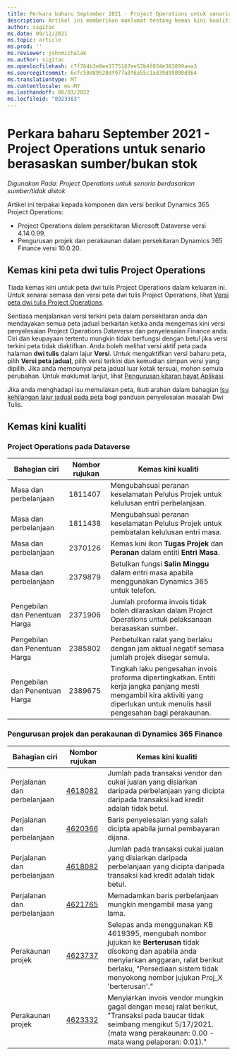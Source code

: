 ```yaml
---
title: Perkara baharu September 2021 - Project Operations untuk senario berasaskan sumber/bukan stok
description: Artikel ini memberikan maklumat tentang kemas kini kualiti yang tersedia dalam keluaran September 2021 Operasi Projek untuk senario berasaskan sumber/tidak berstok.
author: sigitac
ms.date: 09/12/2021
ms.topic: article
ms.prod: ''
ms.reviewer: johnmichalak
ms.author: sigitac
ms.openlocfilehash: c7f764b3e8ee3775167ee57b4f034e383899aea3
ms.sourcegitcommit: 6cfc50d89528df977a8f6a55c1ad39d99800d9b4
ms.translationtype: MT
ms.contentlocale: ms-MY
ms.lasthandoff: 06/03/2022
ms.locfileid: "8923383"
---
```

# <a name="whats-new-september-2021---project-operations-for-resourcenon-stocked-based-scenarios"></a>Perkara baharu September 2021 - Project Operations untuk senario berasaskan sumber/bukan stok

*Digunakan Pada: Project Operations untuk senario berdasarkan sumber/tidak distok*

Artikel ini terpakai kepada komponen dan versi berikut Dynamics 365 Project Operations:

   - Project Operations dalam persekitaran Microsoft Dataverse versi 4.14.0.99.
   - Pengurusan projek dan perakaunan dalam persekitaran Dynamics 365 Finance versi 10.0.20.

## <a name="project-operations-dual-write-maps-updates"></a>Kemas kini peta dwi tulis Project Operations

Tiada kemas kini untuk peta dwi tulis Project Operations dalam keluaran ini. Untuk senarai semasa dan versi peta dwi tulis Project Operations, lihat [Versi peta dwi tulis Project Operations](../environment/resource-dual-write-maps.md).

Sentiasa menjalankan versi terkini peta dalam persekitaran anda dan mendayakan semua peta jadual berkaitan ketika anda mengemas kini versi penyelesaian Project Operations Dataverse dan penyelesaian Finance anda. Ciri dan keupayaan tertentu mungkin tidak berfungsi dengan betul jika versi terkini peta tidak diaktifkan. Anda boleh melihat versi aktif peta pada halaman **dwi tulis** dalam lajur **Versi**. Untuk mengaktifkan versi baharu peta, pilih **Versi peta jadual**, pilih versi terkini dan kemudian simpan versi yang dipilih. Jika anda mempunyai peta jadual luar kotak tersuai, mohon semula perubahan. Untuk maklumat lanjut, lihat [Pengurusan kitaran hayat Aplikasi](/dynamics365/fin-ops-core/dev-itpro/data-entities/dual-write/app-lifecycle-management).

Jika anda menghadapi isu memulakan peta, ikuti arahan dalam bahagian [Isu kehilangan lajur jadual pada peta](/dynamics365/fin-ops-core/dev-itpro/data-entities/dual-write/dual-write-troubleshooting-finops-upgrades#missing-table-columns-issue-on-maps) bagi panduan penyelesaian masalah Dwi Tulis.

## <a name="quality-updates"></a>Kemas kini kualiti

### <a name="project-operations-on-dataverse"></a>Project Operations pada Dataverse

| **Bahagian ciri** | **Nombor rujukan** | **Kemas kini kualiti** |
| --- | --- | --- |
| Masa dan perbelanjaan | 1811407 | Mengubahsuai peranan keselamatan Pelulus Projek untuk kelulusan entri perbelanjaan. |
| Masa dan perbelanjaan | 1811438 | Mengubahsuai peranan keselamatan Pelulus Projek untuk pembatalan kelulusan entri masa. |
| Masa dan perbelanjaan | 2370126 | Kemas kini ikon **Tugas Projek** dan **Peranan** dalam entiti **Entri Masa**. |
| Masa dan perbelanjaan | 2379879 | Betulkan fungsi **Salin Minggu** dalam entri masa apabila menggunakan Dynamics 365 untuk telefon. |
| Pengebilan dan Penentuan Harga | 2371906 | Jumlah proforma invois tidak boleh dilaraskan dalam Project Operations untuk pelaksanaan berasaskan sumber. |
| Pengebilan dan Penentuan Harga | 2385802 | Perbetulkan ralat yang berlaku dengan jam aktual negatif semasa jumlah projek disegar semula. |
| Pengebilan dan Penentuan Harga | 2389675 | Tingkah laku pengesahan invois proforma dipertingkatkan. Entiti kerja jangka panjang mesti mengambil kira aktiviti yang diperlukan untuk menulis hasil pengesahan bagi perakaunan. |

### <a name="project-management-and-accounting-in-dynamics-365-finance"></a>Pengurusan projek dan perakaunan di Dynamics 365 Finance

| Bahagian ciri | Nombor rujukan | Kemas kini kualiti |
| --- | --- | --- |
| Perjalanan dan perbelanjaan | [4618082](https://fix.lcs.dynamics.com/Issue/Details?kb=4618082&amp;bugId=583101&amp;dbType=3&amp;qc=9c85ac8ca1e5e9cd07fac9e9aa2cb0914724e28b86ad3339dacf7741f554c605) | Jumlah pada transaksi vendor dan cukai jualan yang disiarkan daripada perbelanjaan yang dicipta daripada transaksi kad kredit adalah tidak betul. |
| Perjalanan dan perbelanjaan | [4620366](https://fix.lcs.dynamics.com/Issue/Details?kb=4620366&amp;bugId=579485&amp;dbType=3&amp;qc=e864789bd95505ea624c537d585bf113c2de60b97c88439d44693dbd85aa8e92) | Baris penyelesaian yang salah dicipta apabila jurnal pembayaran dijana. |
| Perjalanan dan perbelanjaan | [4618082](https://fix.lcs.dynamics.com/Issue/Details?kb=4618082&amp;bugId=583101&amp;dbType=3&amp;qc=9c85ac8ca1e5e9cd07fac9e9aa2cb0914724e28b86ad3339dacf7741f554c605) | Jumlah pada transaksi cukai jualan yang disiarkan daripada perbelanjaan yang dicipta daripada transaksi kad kredit adalah tidak betul. |
| Perjalanan dan perbelanjaan | [4621765](https://fix.lcs.dynamics.com/Issue/Details?kb=4621765&amp;bugId=587306&amp;dbType=3&amp;qc=6fbfad0123d4e95eaf8d5a5a2f6c354577c991b7905c852ab02d1f94e728a876) | Memadamkan baris perbelanjaan mungkin mengambil masa yang lama. |
| Perakaunan projek | [4623737](https://fix.lcs.dynamics.com/Issue/Details?kb=4623737&amp;bugId=598109&amp;dbType=3&amp;qc=4101fc5865201e21815299f2ff11ae46d5d5370510868df86c25ee09a8ca1a0c) | Selepas anda menggunakan KB 4619395, mengubah nombor jujukan ke **Berterusan** tidak disokong dan apabila anda menyiarkan anggaran, ralat berikut berlaku, "Persediaan sistem tidak menyokong nombor jujukan Proj_X 'berterusan'." |
| Perakaunan projek | [4623332](https://fix.lcs.dynamics.com/Issue/Details?kb=4623332&amp;bugId=586034&amp;dbType=3&amp;qc=2f64bb1977c4a9c9dd2ce9de7e72230b86eca14b6295c5bbfb614ea97ad81caf) | Menyiarkan invois vendor mungkin gagal dengan mesej ralat berikut, "Transaksi pada baucar tidak seimbang mengikut 5/17/2021. (mata wang perakaunan: 0.00 - mata wang pelaporan: 0.01)." |
